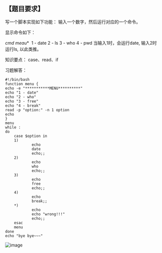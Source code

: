 ## 【题目要求】

写一个脚本实现如下功能：
输入一个数字，然后运行对应的一个命令。

显示命令如下：

*cmd meau**  1 - date 2 - ls 3 - who 4 - pwd
当输入1时，会运行date, 输入2时运行ls, 以此类推。

知识要点： case、read、if

习题解答：

```
#!/bin/bash 
function menu {
echo -e "***********MENU**********"
echo "1 - date"
echo "2 - who"
echo "3 - free"
echo "4 - break"
read -p "option:" -n 1 option
echo 
}
menu
while :
do
	case $option in 
	1)
        	echo 
        	date
        	echo;;
	2)
        	echo 
        	who
        	echo;;
	3)
        	echo 
        	free 
        	echo;;
	4)
        	echo 
        	break;;
	*)
        	echo 
        	echo "wrong!!!"
        	echo;;
	esac
	menu
done
echo "bye bye~~~"
```
![image](https://user-images.githubusercontent.com/71164067/143685925-0d02ce58-6cb4-4e07-9696-cca2f3447362.png)


